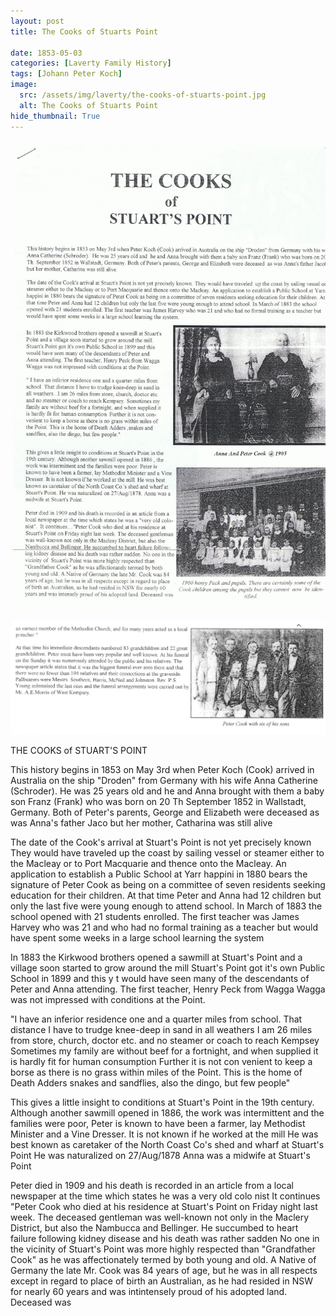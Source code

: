 ```yaml
---
layout: post
title: The Cooks of Stuarts Point

date: 1853-05-03
categories: [Laverty Family History]
tags: [Johann Peter Koch]
image:
  src: /assets/img/laverty/the-cooks-of-stuarts-point.jpg
  alt: The Cooks of Stuarts Point
hide_thumbnail: True
---
```


![](/assets/img/laverty/the-cooks-of-stuarts-point.jpg)

![](/assets/img/laverty/the-cooks-of-stuarts-point-02.jpg)

THE COOKS of STUART'S POINT

This history begins in 1853 on May 3rd when Peter Koch (Cook) arrived in Australia on the ship "Droden" from Germany with his wife Anna Catherine (Schroder). He was 25 years old and he and Anna brought with them a baby son Franz (Frank) who was born on 20 Th September 1852 in Wallstadt, Germany. Both of Peter's parents, George and Elizabeth were deceased as was Anna's father Jaco but her mother, Catharina was still alive

The date of the Cook's arrival at Stuart's Point is not yet precisely known They would have traveled up the coast by sailing vessel or steamer either to the Macleay or to Port Macquarie and thence onto the Macleay. An application to establish a Public School at Yarr happini in 1880 bears the signature of Peter Cook as being on a committee of seven residents seeking education for their children. At that time Peter and Anna had 12 children but only the last five were young enough to attend school. In March of 1883 the school opened with 21 students enrolled. The first teacher was James Harvey who was 21 and who had no formal training as a teacher but would have spent some weeks in a large school learning the system

In 1883 the Kirkwood brothers opened a sawmill at Stuart's Point and a village soon started to grow around the mill Stuart's Point got it's own Public School in 1899 and this y t would have seen many of the descendants of Peter and Anna attending. The first teacher, Henry Peck from Wagga Wagga was not impressed with conditions at the Point.

"I have an inferior residence one and a quarter miles from school. That distance I have to trudge knee-deep in sand in all weathers I am 26 miles from store, church, doctor etc. and no steamer or coach to reach Kempsey Sometimes my family are without beef for a fortnight, and when supplied it is hardly fit for human consumption Further it is not con venient to keep a borse as there is no grass within miles of the Point. This is the home of Death Adders snakes and sandflies, also the dingo, but few people"

This gives a little insight to conditions at Stuart's Point in the 19th century. Although another sawmill opened in 1886, the work was intermittent and the families were poor, Peter is known to have been a farmer, lay Methodist Minister and a Vine Dresser. It is not known if he worked at the mill He was best known as caretaker of the North Coast Co's shed and wharf at Stuart's Point He was naturalized on 27/Aug/1878 Anna was a midwife at Stuart's Point

Peter died in 1909 and his death is recorded in an article from a local newspaper at the time which states he was a very old colo nist It continues "Peter Cook who died at his residence at Stuart's Point on Friday night last week. The deceased gentleman was well-known not only in the Maclery District, but also the Nambucca and Bellinger. He succumbed to heart failure following kidney disease and his death was rather sadden No one in the vicinity of Stuart's Point was more highly respected than "Grandfather Cook" as he was affectionately termed by both young and old. A Native of Germany the late Mr. Cook was 84 years of age, but he was in all respects except in regard to place of birth an Australian, as he had resided in NSW for nearly 60 years and was intintensely proud of his adopted land. Deceased was

